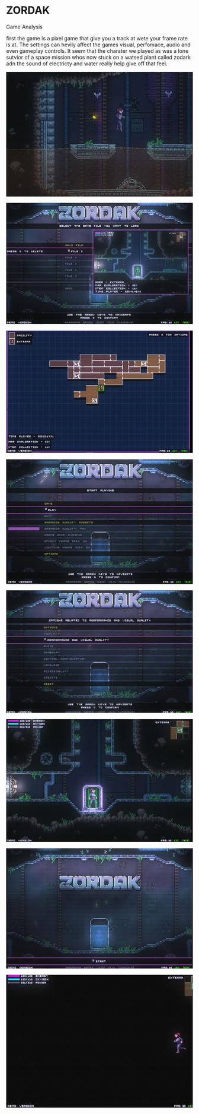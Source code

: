 # ZORDAK

Game Analysis

first the game is a pixel game that give you a track at wete your frame rate is at.
The settings can hevily affect the games visual, perfomace, audio and even gameplay controls.
It seem that the charater we played as was a lone sutvior of a space mission whos now stuck on a watsed plant called zodark adn the sound of electricty and water really help give off  that feel.

![jump](images/jump.JPG)

![loadsave](images/loadsave.JPG)

![map](images/map.JPG)

![settings](images/settings.JPG)

![settings1](images/settings1.JPG)

![shot](images/shot.JPG)

![start](images/start.JPG)

![transition](images/transition.JPG)

[](images/.JPG)

[](images/.JPG)

[](images/.JPG)

[](images/.JPG)

[](images/.JPG)
